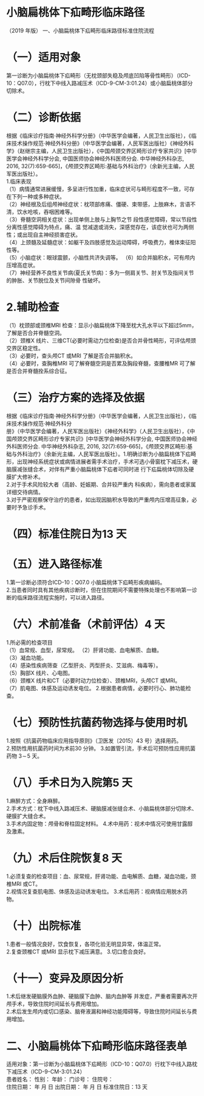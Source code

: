 # 小脑扁桃体下疝畸形临床路径  
（2019 年版） 一、小脑扁桃体下疝畸形临床路径标准住院流程  
# （一）适用对象  
第一诊断为小脑扁桃体下疝畸形（无枕颈部失稳及颅底凹陷等骨性畸形）（ICD-10：Q07.0），行枕下中线入路减压术（ICD-9-CM-3:01.24）或小脑扁桃体部分切除术。  
# （二）诊断依据  
根据《临床诊疗指南·神经外科学分册》（中华医学会编著，人民卫生出版社），《临床技术操作规范·神经外科分册》（中华医学会编著，人民军医出版社）《神经外科学》（赵继宗主编，人民卫生出版社），《中国颅颈交界区畸形诊疗专家共识》[中华医学会神经外科学分会, 中国医师协会神经外科医师分会. 中华神经外科杂志, 2016, 32(7):659-665]，《颅颈交界区畸形:基础与外科治疗》（余新光主编，人民军医出版社）。  
1.临床表现  
（1）病情通常进展缓慢，多呈进行性加重，临床症状可与畸形程度不一致，可存在下列一种或多种症状。  
（2）神经根及后组颅神经症状：枕项部疼痛、僵硬、束带感，上肢麻木，言语不清，饮水呛咳，吞咽困难等。  
（3）脊髓空洞相关症状：出现单侧上肢与上胸节之节 段性感觉障碍，常以节段性分离性感觉障碍为特点，痛、温 觉减退或消失，深感觉存在，该症状也可为两侧性；或出现自主神经损害症状。  
（4）上颈髓及延髓症状：如躯干及四肢感觉及运动障碍，呼吸费力，椎体束征阳性等。  
（5）小脑症状：眼球震颤，小脑性共济失调等。 （6）如合并脑积水，可有颅内压增高症状。  
（7）神经营养不良性关节病(夏氏关节病)：多为一侧肩关节、肘关节及指间关节的肿胀、关节脱位及关节间隙骨 性破坏。  
# 2.辅助检查  
（1）枕颈部或颈椎MRI 检查：显示小脑扁桃体下降至枕大孔水平以下超过5mm，了解是否合并脊髓空洞。  
（2）颈椎X 线片、三维CT(必要时需动力位检查)是否合并骨性畸形，可评估颅颈交界区稳定性。  
（3）必要时，查头颅CT 或MRI 了解是否合并脑积水。  
（4）必要时，查胸椎MRI 可了解脊髓空洞是否累及胸段脊髓，查腰椎MR 可了解是否合并脊髓拴系综合征。  
# （三）治疗方案的选择及依据  
根据《临床诊疗指南·神经外科学分册》（中华医学会编著，人民卫生出版社），《临床技术操作规范·神经外科分  
册》（中华医学会编著，人民军医出版社）《神经外科学》（人民卫生出版社），《中国颅颈交界区畸形诊疗专家共识》[中华医学会神经外科学分会, 中国医师协会神经外科医师分会. 中华神经外科杂志, 2016, 32(7):659-665]，《颅颈交界区畸形:基础与外科治疗》（余新光主编，人民军医出版社）。1.明确诊断为小脑扁桃体下疝畸形，出现神经系统症状或病情进展者需手术治疗，手术可选小骨窗枕下减压术，硬脑膜减张缝合术，对伴有严重小脑扁桃体下疝者可同时进 行下疝扁桃体切除及硬膜扩大修补术。  
2.对于手术风险较大者（高龄、妊娠期、合并较严重内 科疾病），需向患者或家属详细交待病情。  
3.对于严密观察保守治疗的患者，如出现因脑积水导致的严重颅内压增高征象，必要时予急诊手术。  
# （四）标准住院日为13 天  
# （五）进入路径标准  
1.第一诊断必须符合ICD-10：Q07.0 小脑扁桃体下疝畸形疾病编码。  
2.当患者同时具有其他疾病诊断时，但在住院期间不需要特殊处理也不影响第一诊断的临床路径流程实施时，可以进入路径。  
# （六）术前准备（术前评估）4 天  
1.所必需的检查项目  
（1）血常规、血型，尿常规。 （2）肝肾功能、血电解质、血糖。  
（3）凝血功能。  
（4）感染性疾病筛查（乙型肝炎、丙型肝炎、艾滋病、梅毒等）。  
（5）胸部X 线片、心电图。  
（6）颈椎X 线片和CT（必要时动力位检查）、颈椎MRI，头颅CT 或MRI。  
（7）肌电图、体感及运动诱发电位。 2.根据患者病情，必要时行心、肺功能检查。  
# （七）预防性抗菌药物选择与使用时机  
1.按照《抗菌药物临床应用指导原则》（卫医发〔2015〕43 号）选择用药。  
2.预防性用抗菌药时间为术前30 分钟。 3.如置管引流，手术后可预防性应用抗菌药物 $3\!\sim\!5$  天。  
# （八）手术日为入院第5 天  
1.麻醉方式：全身麻醉。  
2.手术方式：枕下中线入路减压术、硬脑膜减张缝合术、小脑扁桃体部分切除术、硬膜扩大缝合术。  
3.手术内固定物：颅骨和脊柱固定材料。 4.术中用药：视术中情况可使用甘露醇及激素。  
# （九）术后住院恢复8 天  
1.必须复查的检查项目：血、尿常规，肝肾功能、血电解质、血糖，凝血功能，颈椎MRI 或CT。  
2.视情况复查肌电图、体感及运动诱发电位。 3.术后用药：视病情应用脱水药物。  
# （十）出院标准  
1.患者一般情况良好，饮食恢复，各项化验无明显异常，体温正常。  
2.复查颈椎CT 或MRI 显示枕下减压满意。 3.切口愈合良好。  
# （十一）变异及原因分析  
1.术后继发硬脑膜外血肿、硬脑膜下血肿、脑内血肿等 并发症，严重者需要再次开颅手术，导致住院时间延长与费用增加。  
2.术后发生颅内或切口感染、脑脊液漏和神经功能障碍等，导致住院时间延长与费用增加。  
# 二、小脑扁桃体下疝畸形临床路径表单  
适用对象：第一诊断为小脑扁桃体下疝畸形（ICD-10：Q07.0）行枕下中线入路枕下减压术（ICD-9-CM-3:01.24）  
患者姓名：           性别：    年龄：    门诊号：       住院号：  
住院日期：   年  月  日 出院日期：   年  月   日  标准住院日：13 天  
